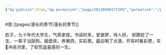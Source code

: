 ```yaml
---
{"dg-publish":true,"dg-permalink":"page/20230508171509","permalink":"/page/20230508171509/","noteIcon":"1","created":"2023-05-08T16:35:06.854+08:00","updated":""}
---
```


#思 [[pages/漫长的季节\|漫长的季节]]

彪子，九十年代大学生，气质拿捏，书读的多，爱做梦，待人好。
却蹉跎了一生，一辈子当舔狗，接盘侠，养赛鸽，买彩票。最后喝了点酒，开车时看彩票，车🚗冲进河里，了却荒诞喜感的一生。
